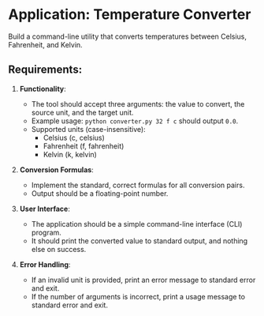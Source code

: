 # Application: Temperature Converter

Build a command-line utility that converts temperatures between Celsius, Fahrenheit, and Kelvin.

## Requirements:

1.  **Functionality**:
    *   The tool should accept three arguments: the value to convert, the source unit, and the target unit.
    *   Example usage: `python converter.py 32 f c` should output `0.0`.
    *   Supported units (case-insensitive):
        *   Celsius (c, celsius)
        *   Fahrenheit (f, fahrenheit)
        *   Kelvin (k, kelvin)

2.  **Conversion Formulas**:
    *   Implement the standard, correct formulas for all conversion pairs.
    *   Output should be a floating-point number.

3.  **User Interface**:
    *   The application should be a simple command-line interface (CLI) program.
    *   It should print the converted value to standard output, and nothing else on success.

4.  **Error Handling**:
    *   If an invalid unit is provided, print an error message to standard error and exit.
    *   If the number of arguments is incorrect, print a usage message to standard error and exit.
